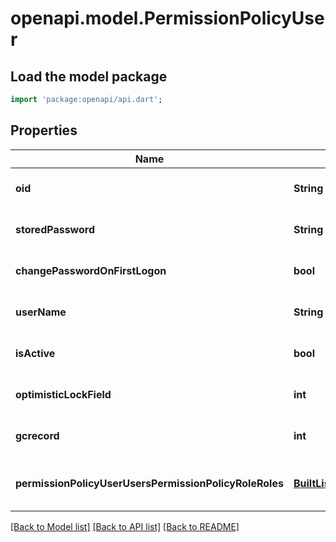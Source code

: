 # openapi.model.PermissionPolicyUser

## Load the model package
```dart
import 'package:openapi/api.dart';
```

## Properties
Name | Type | Description | Notes
------------ | ------------- | ------------- | -------------
**oid** | **String** |  | [optional] [default to null]
**storedPassword** | **String** |  | [optional] [default to null]
**changePasswordOnFirstLogon** | **bool** |  | [optional] [default to null]
**userName** | **String** |  | [optional] [default to null]
**isActive** | **bool** |  | [optional] [default to null]
**optimisticLockField** | **int** |  | [optional] [default to null]
**gcrecord** | **int** |  | [optional] [default to null]
**permissionPolicyUserUsersPermissionPolicyRoleRoles** | [**BuiltList&lt;PermissionPolicyUserUsersPermissionPolicyRoleRoles&gt;**](PermissionPolicyUserUsersPermissionPolicyRoleRoles.md) |  | [optional] [default to const []]

[[Back to Model list]](../README.md#documentation-for-models) [[Back to API list]](../README.md#documentation-for-api-endpoints) [[Back to README]](../README.md)


